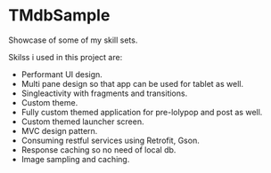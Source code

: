 # TMdbSample
Showcase of some of my skill sets.

Skilss i used in this project are:

- Performant UI design.
- Multi pane design so that app can be used for tablet as well.
- Singleactivity with fragments and transitions.
- Custom theme.
- Fully custom themed application for pre-lolypop and post as well.
- Custom themed launcher screen.
- MVC design pattern.
- Consuming restful services using Retrofit, Gson.
- Response caching so no need of local db.
- Image sampling and caching.

